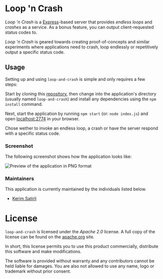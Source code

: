 # Loop 'n Crash

_Loop 'n Crash_ is a [Express](http://expressjs.com/)-based server that provides _endless loops_ and _crashes_ as a service. As a bonus feature, you can output client-requested status codes to.

_Loop 'n Crash_ is geared towards creating proof-of-concepts and similar experiments where applications need to crash, loop endlessly or repetitively output a specific status code.

## Usage

Setting up and using `loop-and-crash` is simple and only requires a few steps:

Start by cloning this [repository](https://bitbucket.org/frostedio/loop-and-crash), then change into the application's directory (usually named  `loop-and-crash`) and install any dependencies using the `npm install` command.

Next, start the application by running `npm start` (or: `node index.js`) and open [localhost:2774](http://localhost:2774/) in your browser.

Chose wether to invoke an endless loop, a crash or have the server respond with a specific status code.

### Screenshot

The following screenshot shows how the application looks like:

![Preview of the application in PNG format](http://frostedio-static.s3.amazonaws.com/loop-and-crash/demo-scale-50.png)

### Maintainers

This application is currently maintained by the individuals listed below.

* [Kerim Satirli](mailto:kerim@icemobile.com)

# License

`loop-and-crash` is licensed under the _Apache 2.0_ license. A full copy of the license can be found on the [apache.org](http://www.apache.org/licenses/LICENSE-2.0) site.

In short, this license permits you to use this product commercially, distribute this software and make modifications.

The software is provided without warranty and any contributors cannot be held liable for damages. You are also not allowed to use any name, logo or trademark without prior consent.
